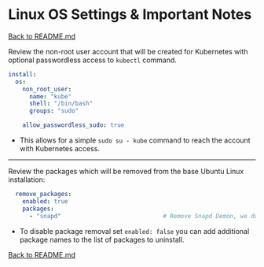 # Linux OS Settings & Important Notes

[Back to README.md](../README.md)

Review the non-root user account that will be created for Kubernetes with optional passwordless access to `kubectl` command.

```yml
install:
  os:
    non_root_user:
      name: "kube"
      shell: "/bin/bash"
      groups: "sudo"

    allow_passwordless_sudo: true
```

* This allows for a simple `sudo su - kube` command to reach the account with Kubernetes access.

---

Review the packages which will be removed from the base Ubuntu Linux installation:

```yaml
  remove_packages:                             
    enabled: true
    packages:
      - "snapd"                             # Remove Snapd Demon, we don't need it.
```

* To disable package removal set `enabled: false` you can add additional package names to the list of packages to uninstall.

[Back to README.md](../README.md)
